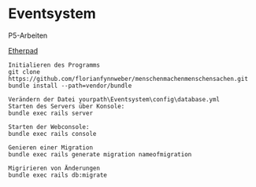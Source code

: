 # Eventsystem
P5-Arbeiten

[Etherpad](https://medienpad.de/p/Y3pAwhZhbP)

```
Initialieren des Programms
git clone https://github.com/florianfynnweber/menschenmachenmenschensachen.git
bundle install --path=vendor/bundle
```
```
Verändern der Datei yourpath\Eventsystem\config\database.yml
Starten des Servers über Konsole:
bundle exec rails server
```
```
Starten der Webconsole:
bundle exec rails console
```
```
Genieren einer Migration
bundle exec rails generate migration nameofmigration
```
```
Migririeren von Änderungen
bundle exec rails db:migrate
```

